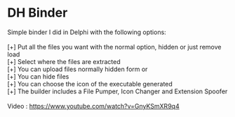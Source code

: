 DH Binder
========

Simple binder I did in Delphi with the following options:<br>
<br>
[+] Put all the files you want with the normal option, hidden or just remove load<br>
[+] Select where the files are extracted<br>
[+] You can upload files normally hidden form or<br>
[+] You can hide files<br>
[+] You can choose the icon of the executable generated<br>
[+] The builder includes a File Pumper, Icon Changer and Extension Spoofer<br>
<br>
Video : https://www.youtube.com/watch?v=GnyKSmXR9q4
